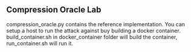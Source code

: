 ## Compression Oracle Lab

compression_oracle.py contains the reference implementation. You can setup a host to run the attack against buy building a docker container.  build_container.sh in docker_container folder will build the container, run_container.sh will run it.
